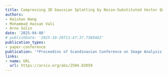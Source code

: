 ```yaml
---
title: Compressing 3D Gaussian Splatting by Noise-Substituted Vector Quantization
authors:
- Haishan Wang
- Mohammad Hassan Vali
- Arno Solin
date: '2025-04-08'
# publishDate: '2025-10-20T11:47:37.738946Z'
publication_types:
- paper-conference
publication: '*Proceedins of Scandinavian Conference on Image Analysis (SCIA)*'
links:
- name: URL
  url: https://arxiv.org/abs/2504.03059
---
```

